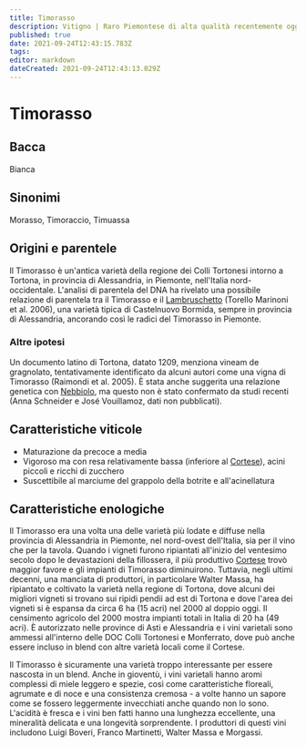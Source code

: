 ```yaml
---
title: Timorasso
description: Vitigno | Raro Piemontese di alta qualità recentemente oggetto di rinnovata popolarità.
published: true
date: 2021-09-24T12:43:15.783Z
tags: 
editor: markdown
dateCreated: 2021-09-24T12:43:13.029Z
---
```


# Timorasso

## Bacca
Bianca

## Sinonimi
Morasso, Timoraccio, Timuassa

## Origini e parentele
Il Timorasso è un'antica varietà della regione dei Colli Tortonesi intorno a Tortona, in provincia di Alessandria, in Piemonte, nell'Italia nord-occidentale. L'analisi di parentela del DNA ha rivelato una possibile relazione di parentela tra il Timorasso e il [Lambruschetto](/vitigni/Italia/bacca-nera/lambruschetto) (Torello Marinoni et al. 2006), una varietà tipica di Castelnuovo Bormida, sempre in provincia di Alessandria, ancorando così le radici del Timorasso in Piemonte.

### Altre ipotesi
Un documento latino di Tortona, datato 1209, menziona vineam de gragnolato, tentativamente identificato da alcuni autori come una vigna di Timorasso (Raimondi et al. 2005). È stata anche suggerita una relazione genetica con [Nebbiolo](/vitigni/Italia/bacca-nera/nebbiolo.md), ma questo non è stato confermato da studi recenti (Anna Schneider e José Vouillamoz, dati non pubblicati).

## Caratteristiche viticole

- Maturazione da precoce a media
- Vigoroso ma con resa relativamente bassa (inferiore al [Cortese](/vitigni/Italia/bacca-bianca/cortese)), acini piccoli e ricchi di zucchero
- Suscettibile al marciume del grappolo della botrite e all'acinellatura

## Caratteristiche enologiche

Il Timorasso era una volta una delle varietà più lodate e diffuse nella provincia di Alessandria in Piemonte, nel nord-ovest dell'Italia, sia per il vino che per la tavola. Quando i vigneti furono ripiantati all'inizio del ventesimo secolo dopo le devastazioni della fillossera, il più produttivo [Cortese](/vitigni/Italia/bacca-bianca/cortese) trovò maggior favore e gli impianti di Timorasso diminuirono. Tuttavia, negli ultimi decenni, una manciata di produttori, in particolare Walter Massa, ha ripiantato e coltivato la varietà nella regione di Tortona, dove alcuni dei migliori vigneti si trovano sui ripidi pendii ad est di Tortona e dove l'area dei vigneti si è espansa da circa 6 ha (15 acri) nel 2000 al doppio oggi. Il censimento agricolo del 2000 mostra impianti totali in Italia di 20 ha (49 acri). È autorizzato nelle province di Asti e Alessandria e i vini varietali sono ammessi all'interno delle DOC Colli Tortonesi e Monferrato, dove può anche essere incluso in blend con altre varietà locali come il Cortese.

Il Timorasso è sicuramente una varietà troppo interessante per essere nascosta in un blend. Anche in gioventù, i vini varietali hanno aromi complessi di miele leggero e spezie, così come caratteristiche floreali, agrumate e di noce e una consistenza cremosa - a volte hanno un sapore come se fossero leggermente invecchiati anche quando non lo sono. L'acidità è fresca e i vini ben fatti hanno una lunghezza eccellente, una mineralità delicata e una longevità sorprendente. I produttori di questi vini includono Luigi Boveri, Franco Martinetti, Walter Massa e Morgassi.




